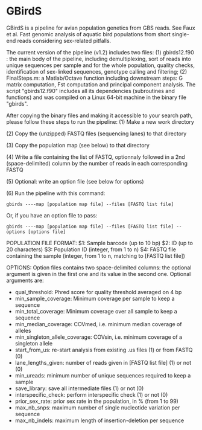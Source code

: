 # GBirdS

GBirdS is a pipeline for avian population genetics from GBS reads.
See Faux et al. Fast genomic analysis of aquatic bird populations from short single-end reads considering sex-related pitfalls.


The current version of the pipeline (v1.2) includes two files:
  (1) gbirds12.f90 : the main body of the pipeline, including demultiplexing, sort of reads into unique sequences per sample and for the whole population, quality checks, identification of sex-linked sequences, genotype calling and filtering;
  (2) FinalSteps.m: a Matlab/Octave function including downstream steps: G matrix computation, Fst computation and principal component analysis.
The script "gbirds12.f90" includes all its dependencies (subroutines and functions) and was compiled on a Linux 64-bit machine in the binary file "gbirds".

After copying the binary files and making it accessible to your search path, please follow these steps to run the pipeline:
(1) Make a new work directory

(2) Copy the (unzipped) FASTQ files (sequencing lanes) to that directory

(3) Copy the population map (see below) to that directory

(4) Write a file containing the list of FASTQ, optionnaly followed in a 2nd (space-delimited) column by the number of reads in     each corresponding FASTQ 

(5) Optional: write an option file (see below for options)

(6) Run the pipeline with this command:

    gbirds ----map [population map file] --files [FASTQ list file]
    
Or, if you have an option file to pass:
    
    gbirds ----map [population map file] --files [FASTQ list file] --options [options file]
    
    

POPULATION FILE FORMAT:
$1: Sample barcode (up to 10 bp)
$2: ID (up to 20 characters)
$3: Population ID (integer, from 1 to n)
$4: FASTQ file containing the sample (integer, from 1 to n, matching to [FASTQ list file])

OPTIONS:
Option files contains two space-delimited columns: the optional argument is given in the first one and its value in the second one. Optional arguments are:
  - qual_threshold: Phred score for quality threshold averaged on 4 bp
  - min_sample_coverage: Minimum coverage per sample to keep a sequence
  - min_total_coverage: Minimum coverage over all sample to keep a sequence
  - min_median_coverage: COVmed, i.e. minimum median coverage of alleles
  - min_singleton_allele_coverage: COVsin, i.e. minimum coverage of a singleton allele
  - start_from_us: re-start analysis from existing .us files (1) or from FASTQ (0)
  - lane_lengths_given: number of reads given in [FASTQ list file] (1) or not (0)
  - min_ureads: minimum number of unique sequences required to keep a sample
  - save_library: save all intermediate files (1) or not (0)
  - interspecific_check: perform interspecific check (1) or not (0)
  - prior_sex_rate: prior sex rate in the population, in % (from 1 to 99)
  - max_nb_snps: maximum number of single nucleotide variation per sequence
  - max_nb_indels: maximum length of insertion-deletion per sequence
  

 
